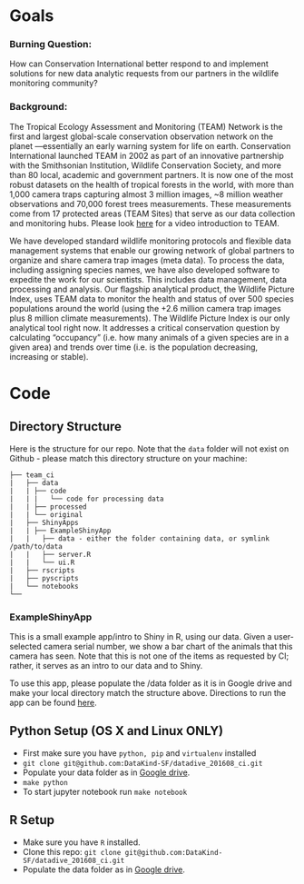 # Goals

### Burning Question:

How can Conservation International better respond to and implement solutions for new data analytic requests from our partners in the wildlife monitoring community?

### Background:

The Tropical Ecology Assessment and Monitoring (TEAM) Network is the first and largest global-scale conservation observation network on the planet —essentially an early warning system for life on earth. Conservation International launched TEAM in 2002 as part of an innovative partnership with the Smithsonian Institution, Wildlife Conservation Society, and more than 80 local, academic and government partners. It is now one of the most robust datasets on the health of tropical forests in the world, with more than 1,000 camera traps capturing almost 3 million images, ~8 million weather observations and 70,000 forest trees measurements. These measurements come from 17 protected areas (TEAM Sites) that serve as our data collection and monitoring hubs. Please look [here](https://vimeo.com/93627505) for a video introduction to TEAM.

We have developed standard wildlife monitoring protocols and flexible data management systems that enable our growing network of global partners to organize and share camera trap images (meta data). To process the data, including assigning species names, we have also developed software to expedite the work for our scientists. This includes data management, data processing and analysis. Our flagship analytical product, the Wildlife Picture Index, uses TEAM data to monitor the health and status of over 500 species populations around the world (using the +2.6 million camera trap images plus 8 million climate measurements). The Wildlife Picture Index is our only analytical tool right now. It addresses a critical conservation question by calculating “occupancy” (i.e. how many animals of a given species are in a given area) and trends over time (i.e. is the population decreasing, increasing or stable).

# Code
## Directory Structure
Here is the structure for our repo. Note that the `data` folder will not exist on Github - please match this directory structure on your machine:

```.
├── team_ci
|   ├── data
|   | ├── code
|   | |   └── code for processing data
|   | ├── processed
|   | └── original
|   ├── ShinyApps
|   | ├── ExampleShinyApp
|   |   ├── data - either the folder containing data, or symlink /path/to/data
|   |   ├── server.R
|   |   └── ui.R
|   ├── rscripts
|   ├── pyscripts
|   └── notebooks
└──
```


### ExampleShinyApp
This is a small example app/intro to Shiny in R, using our data. Given a user-selected camera serial number, we show a bar chart of the animals that this camera has seen. Note that this is not one of the items as requested by CI; rather, it serves as an intro to our data and to Shiny.

To use this app, please populate the /data folder as it is in Google drive and make your local directory match the structure above. Directions to run the app can be found [here](http://shiny.rstudio.com/articles/running.html). 

Python Setup (OS X and Linux ONLY)
-----
- First make sure you have ```python, pip``` and ```virtualenv``` installed
- ```git clone git@github.com:DataKind-SF/datadive_201608_ci.git```
- Populate your data folder as in [Google drive]().
- ```make python```
- To start jupyter notebook run ```make notebook```

R Setup
-----
- Make sure you have ```R``` installed.  
- Clone this repo: ```git clone git@github.com:DataKind-SF/datadive_201608_ci.git```
- Populate the data folder as in [Google drive]().
